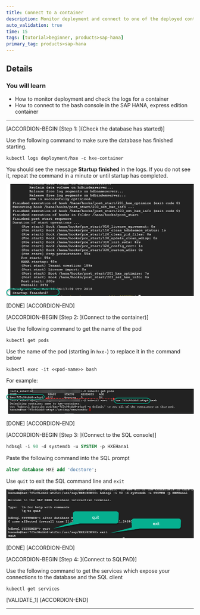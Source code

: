 ```yaml
---
title: Connect to a container
description: Monitor deployment and connect to one of the deployed containers
auto_validation: true
time: 15
tags: [tutorial>beginner, products>sap-hana]
primary_tag: products>sap-hana
---
```


## Details
### You will learn
  - How to monitor deployment and check the logs for a container
  - How to connect to the bash console in the SAP HANA, express edition container

---

[ACCORDION-BEGIN [Step 1: ](Check the database has started)]

Use the following command to make sure the database has finished starting.

```text
kubectl logs deployment/hxe -c hxe-container
```

You should see the message **Startup finished** in the logs. If you do not see it, repeat the command in a minute or until startup has completed.

![Create a cluster](1.png)

[DONE]
[ACCORDION-END]


[ACCORDION-BEGIN [Step 2: ](Connect to the container)]

Use the following command to get the name of the pod

```text
kubectl get pods
```

Use the name of the pod (starting in `hxe-`) to replace it in the command below

```text
kubectl exec -it <<pod-name>> bash
```
For example:

![Container is started](ctl.png)  

[DONE]
[ACCORDION-END]

[ACCORDION-BEGIN [Step 3: ](Connect to the SQL console)]

```SQL
hdbsql -i 90 -d systemdb -u SYSTEM -p HXEHana1
```

Paste the following command into the SQL prompt

```sql
alter database HXE add 'docstore';
```

Use `quit` to exit the SQL command line and `exit`

![SQL command](2.png)  

[DONE]
[ACCORDION-END]

[ACCORDION-BEGIN [Step 4: ](Connect to SQLPAD)]

Use the following command to get the services which expose your connections to the database and the SQL client

```text
kubectl get services
```

[VALIDATE_1]
[ACCORDION-END]

---

